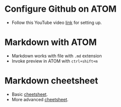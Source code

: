 
# Configure Github on ATOM

  - Follow this YouTube video [link](https://www.youtube.com/watch?v=7au7l1qa2so) for setting up.

# Markdown with ATOM
  - Markdown works with file with `.md` extension
  - Invoke preview in ATOM with `ctrl+shift+m`


# Markdown  **cheetsheet**
  - Basic [cheetsheet](https://guides.github.com/features/mastering-markdown/).
  - More advanced [cheetsheet](https://github.com/adam-p/markdown-here/wiki/Markdown-Cheatsheet#lists).
